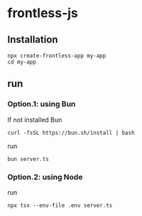 # frontless-js
## Installation
```console
npx create-frontless-app my-app
cd my-app
```
## run
### Option.1: using Bun
If not installed Bun
```console
curl -fsSL https://bun.sh/install | bash
```
run
```console
bun server.ts
```

### Option.2: using Node
run
```console
npx tsx --env-file .env server.ts
```